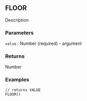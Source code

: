 ## FLOOR

Description

### Parameters
`value` : Number (required) - argument

### Returns
Number

### Examples
```
// returns VALUE
FLOOR()
```